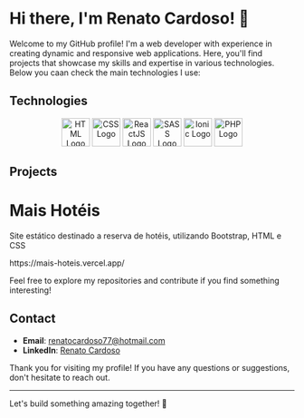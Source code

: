 # Hi there, I'm Renato Cardoso! 👋

Welcome to my GitHub profile! I'm a web developer with experience in creating dynamic and responsive web applications. Here, you'll find projects that showcase my skills and expertise in various technologies. Below you caan check the main technologies I use:

## Technologies

<p align="center">
  <img src="https://upload.wikimedia.org/wikipedia/commons/6/61/HTML5_logo_and_wordmark.svg" alt="HTML Logo" width="50" height="50"/>
  <img src="https://upload.wikimedia.org/wikipedia/commons/d/d5/CSS3_logo_and_wordmark.svg" alt="CSS Logo" width="50" height="50"/>
  <img src="https://upload.wikimedia.org/wikipedia/commons/a/a7/React-icon.svg" alt="ReactJS Logo" width="50" height="50"/>
  <img src="https://upload.wikimedia.org/wikipedia/commons/9/96/Sass_Logo_Color.svg" alt="SASS Logo" width="50" height="50"/>
  <img src="https://upload.wikimedia.org/wikipedia/commons/d/d1/Ionic_Logo.svg" alt="Ionic Logo" width="50" height="50"/>
  <img src="https://upload.wikimedia.org/wikipedia/commons/2/27/PHP-logo.svg" alt="PHP Logo" width="50" height="50"/>
</p>


## Projects

<h1>Mais Hotéis</h1>
<p>Site estático destinado a reserva de hotéis, utilizando Bootstrap, HTML e CSS</p>
<p>https://mais-hoteis.vercel.app/</p>


Feel free to explore my repositories and contribute if you find something interesting!

## Contact

- **Email**: renatocardoso77@hotmail.com
- **LinkedIn**: [Renato Cardoso](https://www.linkedin.com/in/rcardoso243)

Thank you for visiting my profile! If you have any questions or suggestions, don't hesitate to reach out.

---

Let's build something amazing together! 🚀
